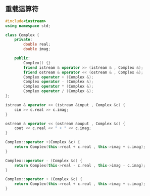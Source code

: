 <!--
 * @Description: 
 * @Version: 1.0
 * @Author: dalao
 * @Email: dalao_li@163.com
 * @Date: 2022-04-05 23:03:43
 * @LastEditors: dalao
 * @LastEditTime: 2022-04-16 01:10:54
-->


## 重载运算符

```c++
#include<iostream>
using namespace std;

class Complex {
    private:
        double real;
        double imag;

    public:
        Complex() {}
        friend istream & operator >> (istream & , Complex &);
        friend ostream & operator << (ostream & , Complex &);
        Complex operator + (Complex &);
        Complex operator - (Complex &);
        Complex operator * (Complex &);
        Complex operator / (Complex &);
};

istream & operator << (istream &input , Complex &c) {
    cin >> c.real >> c.imag;
}

ostream & operator << (ostream &ouput , Complex &c) {
    cout << c.real << " + " << c.imag;
}

Complex::operator +(Complex &c) {
    return Complex(this->real + c.real , this->imag + c.imag);
}

Complex::operator - (Complex &c) {
    return Complex(this->real - c.real , this->imag - c.imag);
}

Complex::operator + (Complex &c) {
    return Complex(this->real + c.real , this->imag + c.imag);
}
```